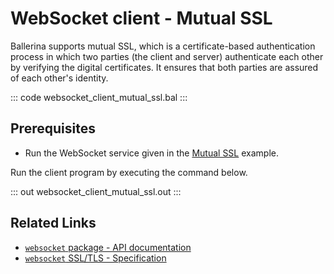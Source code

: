 # WebSocket client - Mutual SSL

Ballerina supports mutual SSL, which is a certificate-based authentication process in which two parties (the client and server) authenticate each other by verifying the digital certificates. It ensures that both parties are assured of each other's identity.

::: code websocket_client_mutual_ssl.bal :::

## Prerequisites
- Run the WebSocket service given in the [Mutual SSL](/learn/by-example/websocket-service-mutual-ssl/) example.

Run the client program by executing the command below.

::: out websocket_client_mutual_ssl.out :::

## Related Links
- [`websocket` package - API documentation](https://lib.ballerina.io/ballerina/websocket/latest)
- [`websocket` SSL/TLS - Specification](/spec/websocket/#5-securing-the-websocket-connections)

